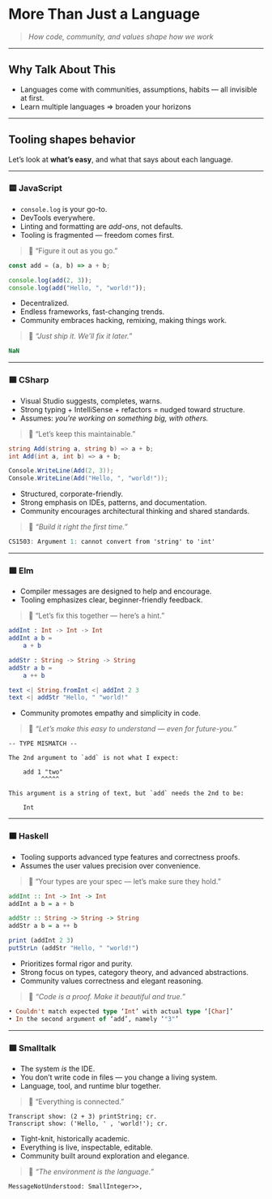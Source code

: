 # More Than Just a Language

> *How code, community, and values shape how we work*

---

## Why Talk About This

- Languages come with communities, assumptions, habits — all invisible at first.
- Learn multiple languages => broaden your horizons

---

## Tooling shapes behavior

Let’s look at **what’s easy**, and what that says about each language.

---


### 🟨 JavaScript

- `console.log` is your go-to.
- DevTools everywhere.
- Linting and formatting are *add-ons*, not defaults.
- Tooling is fragmented — freedom comes first.

> 💬 “Figure it out as you go.”

```js
const add = (a, b) => a + b;

console.log(add(2, 3));
console.log(add("Hello, ", "world!"));

```
- Decentralized.
- Endless frameworks, fast-changing trends.
- Community embraces hacking, remixing, making things work.

> 💬 *“Just ship it. We'll fix it later.”*

```js
NaN
```

---

### 🟦 CSharp

- Visual Studio suggests, completes, warns.
- Strong typing + IntelliSense + refactors = nudged toward structure.
- Assumes: *you're working on something big, with others.*

> 💬 “Let’s keep this maintainable.”

```csharp
string Add(string a, string b) => a + b;
int Add(int a, int b) => a + b;

Console.WriteLine(Add(2, 3));
Console.WriteLine(Add("Hello, ", "world!"));

```
- Structured, corporate-friendly.
- Strong emphasis on IDEs, patterns, and documentation.
- Community encourages architectural thinking and shared standards.

> 💬 *“Build it right the first time.”*

```csharp
CS1503: Argument 1: cannot convert from 'string' to 'int'
```

---

### 🟩 Elm

- Compiler messages are designed to help and encourage.
- Tooling emphasizes clear, beginner-friendly feedback.

> 💬 “Let’s fix this together — here’s a hint.”

```elm
addInt : Int -> Int -> Int
addInt a b =
    a + b

addStr : String -> String -> String
addStr a b =
    a ++ b

text <| String.fromInt <| addInt 2 3
text <| addStr "Hello, " "world!"
```

- Community promotes empathy and simplicity in code.

> 💬 *“Let’s make this easy to understand — even for future-you.”*

```
-- TYPE MISMATCH --

The 2nd argument to `add` is not what I expect:

    add 1 "two"
         ^^^^^

This argument is a string of text, but `add` needs the 2nd to be:

    Int
```

---

### 🟫 Haskell

- Tooling supports advanced type features and correctness proofs.
- Assumes the user values precision over convenience.

> 💬 “Your types are your spec — let’s make sure they hold.”

```haskell
addInt :: Int -> Int -> Int
addInt a b = a + b

addStr :: String -> String -> String
addStr a b = a ++ b

print (addInt 2 3)
putStrLn (addStr "Hello, " "world!")
```

- Prioritizes formal rigor and purity.
- Strong focus on types, category theory, and advanced abstractions.
- Community values correctness and elegant reasoning.

> 💬 *“Code is a proof. Make it beautiful and true.”*

```haskell
• Couldn't match expected type ‘Int’ with actual type ‘[Char]’
• In the second argument of ‘add’, namely ‘"3"’
```

---

### 🟪 Smalltalk

- The system *is* the IDE.
- You don’t write code in files — you change a living system.
- Language, tool, and runtime blur together.

> 💬 “Everything is connected.”

```smalltalk
Transcript show: (2 + 3) printString; cr.
Transcript show: ('Hello, ' , 'world!'); cr.
```

- Tight-knit, historically academic.
- Everything is live, inspectable, editable.
- Community built around exploration and elegance.

> 💬 *“The environment is the language.”*

```smalltalk
MessageNotUnderstood: SmallInteger>>,
```
